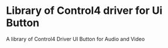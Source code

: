 # Library of Control4 driver for Ui Button

A library of Control4 Driver UI Button for Audio and Video
